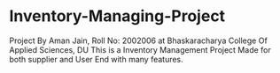 # Inventory-Managing-Project
Project By Aman Jain, Roll No: 2002006 at Bhaskaracharya College Of Applied Sciences, DU
This is a Inventory Management Project Made for both supplier and User End with many features. 

